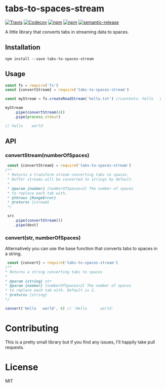 # tabs-to-spaces-stream
[![Travis](https://img.shields.io/travis/emilkloeden/tabs-to-spaces-stream.svg)](https://travis-ci.org/emilkloeden/tabs-to-spaces-stream) 
[![Codecov](https://img.shields.io/codecov/c/github/emilkloeden/tabs-to-spaces-stream.svg)](https://codecov.io/gh/emilkloeden/tabs-to-spaces-stream) 
[![npm](https://img.shields.io/npm/dt/tabs-to-spaces-stream.svg)](https://www.npmjs.com/package/tabs-to-spaces-stream) 
[![npm](https://img.shields.io/npm/v/tabs-to-spaces-stream.svg)](https://www.npmjs.com/package/tabs-to-spaces-stream) 
[![semantic-release](https://img.shields.io/badge/%20%20%F0%9F%93%A6%F0%9F%9A%80-semantic--release-e10079.svg)](https://github.com/semantic-release/semantic-release)

A little library that converts tabs in streaming data to spaces.

## Installation
```npm install --save tabs-to-spaces-stream```

## Usage
```js
const fs = require('fs')
const {convertStream} = require('tabs-to-spaces-stream')

const myStream = fs.createReadStream('hello.txt') //contents: hello   world

myStream
    .pipe(convertStream(4))
    .pipe(process.stdout)

// hello    world
```

## API
### convertStream(numberOfSpaces)
```js
 const {convertStream} = require('tabs-to-spaces-stream')
/**
 * Returns a transform stream converting tabs to spaces. 
 * Buffer streams will be converted to strings by default.
 *
 * @param {number} [numberOfSpaces=2] The number of spaces 
 * to replace each tab with.
 * @throws {RangeError}
 * @returns {stream}
 */

 src
    .pipe(convertStream())
    .pipe(dest)
 ```

### convert(str, numberOfSpaces)
Alternatively you can use the base function that converts tabs to spaces in a string.

 ```js
  const {convert} = require('tabs-to-spaces-stream')
/**
 * Returns a string converting tabs to spaces
 *
 * @param {string} str
 * @param {number} [numberOfSpaces=2] The number of spaces 
 * to replace each tab with. Default is 2.
 * @returns {string}
 */

 convert('Hello   world', 6) // 'Hello      world'
 ```

# Contributing
This is a pretty small library but if you find any issues, I'll happily take pull requests.

# License
MIT